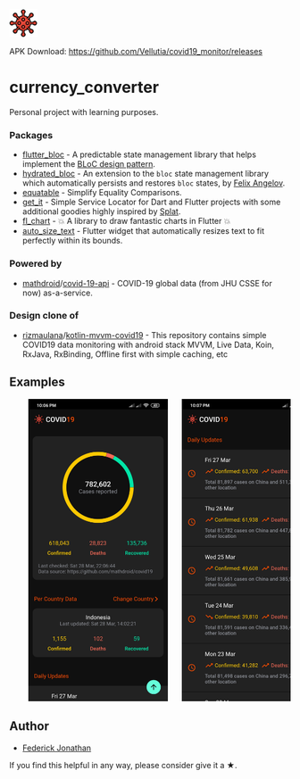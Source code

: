 <img src="asset/icon/launcher.png" width="50">

APK Download: https://github.com/Vellutia/covid19_monitor/releases

# currency_converter

Personal project with learning purposes.

### Packages

- [flutter_bloc](https://pub.dev/packages/flutter_bloc) - A predictable state management library that helps implement the [BLoC design pattern](https://www.didierboelens.com/2018/08/reactive-programming---streams---bloc/).
- [hydrated_bloc](https://pub.dev/packages/hydrated_bloc) - An extension to the `bloc` state management library which automatically persists and restores `bloc` states, by [Felix Angelov](https://github.com/felangel).
- [equatable](https://pub.dev/packages/equatable) - Simplify Equality Comparisons.
- [get_it](https://pub.dev/packages/get_it) - Simple Service Locator for Dart and Flutter projects with some additional goodies highly inspired by [Splat](https://github.com/reactiveui/splat).
- [fl_chart](https://pub.dev/packages/fl_chart) - 💥 A library to draw fantastic charts in Flutter 💥
- [auto_size_text](https://pub.dev/packages/auto_size_text) - Flutter widget that automatically resizes text to fit perfectly within its bounds.

### Powered by

- [mathdroid](https://github.com/mathdroid)/[covid-19-api](https://github.com/mathdroid/covid-19-api) - COVID-19 global data (from JHU CSSE for now) as-a-service.

### Design clone of

- [rizmaulana](https://github.com/rizmaulana)/[kotlin-mvvm-covid19](https://github.com/rizmaulana/kotlin-mvvm-covid19) - This repository contains simple COVID19 data monitoring with android stack MVVM, Live Data, Koin, RxJava, RxBinding, Offline first with simple caching, etc

## Examples

<pre>
    <img src="asset/image/Screenshot_2020-03-28-22-06-55-656_com.example.covid19_monitor.jpg" width="250">   <img src="asset/image/Screenshot_2020-03-28-22-07-17-295_com.example.covid19_monitor.jpg" width="250">   <img src="asset/image/Screenshot_2020-03-28-22-07-36-507_com.example.covid19_monitor.jpg" width="250">
</pre>

## Author

- [Federick Jonathan](https://github.com/Vellutia)

If you find this helpful in any way, please consider give it a ★.